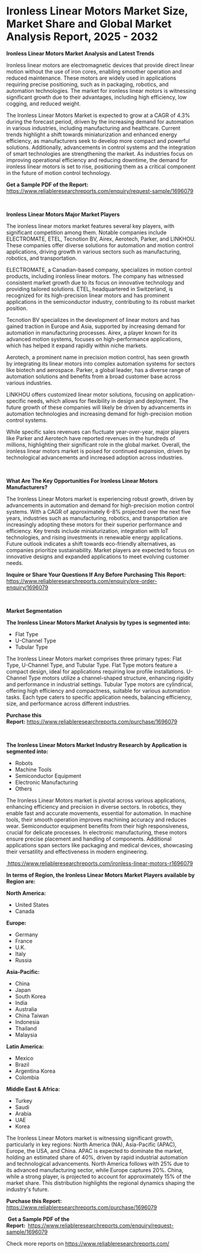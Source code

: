 <p><h1>Ironless Linear Motors Market Size, Market Share and Global Market Analysis Report, 2025 - 2032</h1></p><p><strong>Ironless Linear Motors Market Analysis and Latest Trends</strong></p>
<p><p>Ironless linear motors are electromagnetic devices that provide direct linear motion without the use of iron cores, enabling smoother operation and reduced maintenance. These motors are widely used in applications requiring precise positioning, such as in packaging, robotics, and automation technologies. The market for ironless linear motors is witnessing significant growth due to their advantages, including high efficiency, low cogging, and reduced weight.</p><p>The Ironless Linear Motors Market is expected to grow at a CAGR of 4.3% during the forecast period, driven by the increasing demand for automation in various industries, including manufacturing and healthcare. Current trends highlight a shift towards miniaturization and enhanced energy efficiency, as manufacturers seek to develop more compact and powerful solutions. Additionally, advancements in control systems and the integration of smart technologies are strengthening the market. As industries focus on improving operational efficiency and reducing downtime, the demand for ironless linear motors is set to rise, positioning them as a critical component in the future of motion control technology.</p></p>
<p><strong>Get a Sample PDF of the Report:&nbsp;</strong> <a href="https://www.reliableresearchreports.com/enquiry/request-sample/1696079?utm_campaign=3557&utm_medium=2&utm_source=Github&utm_content=ia&utm_term=10042025&utm_id=ironless-linear-motors">https://www.reliableresearchreports.com/enquiry/request-sample/1696079</a></p>
<p>&nbsp;</p>
<p><strong>Ironless Linear Motors Major Market Players</strong></p>
<p><p>The ironless linear motors market features several key players, with significant competition among them. Notable companies include ELECTROMATE, ETEL, Tecnotion BV, Airex, Aerotech, Parker, and LINKHOU. These companies offer diverse solutions for automation and motion control applications, driving growth in various sectors such as manufacturing, robotics, and transportation.</p><p>ELECTROMATE, a Canadian-based company, specializes in motion control products, including ironless linear motors. The company has witnessed consistent market growth due to its focus on innovative technology and providing tailored solutions. ETEL, headquartered in Switzerland, is recognized for its high-precision linear motors and has prominent applications in the semiconductor industry, contributing to its robust market position.</p><p>Tecnotion BV specializes in the development of linear motors and has gained traction in Europe and Asia, supported by increasing demand for automation in manufacturing processes. Airex, a player known for its advanced motion systems, focuses on high-performance applications, which has helped it expand rapidly within niche markets.</p><p>Aerotech, a prominent name in precision motion control, has seen growth by integrating its linear motors into complex automation systems for sectors like biotech and aerospace. Parker, a global leader, has a diverse range of automation solutions and benefits from a broad customer base across various industries.</p><p>LINKHOU offers customized linear motor solutions, focusing on application-specific needs, which allows for flexibility in design and deployment. The future growth of these companies will likely be driven by advancements in automation technologies and increasing demand for high-precision motion control systems.</p><p>While specific sales revenues can fluctuate year-over-year, major players like Parker and Aerotech have reported revenues in the hundreds of millions, highlighting their significant role in the global market. Overall, the ironless linear motors market is poised for continued expansion, driven by technological advancements and increased adoption across industries.</p></p>
<p>&nbsp;</p>
<p><strong>What Are The Key Opportunities For Ironless Linear Motors Manufacturers?</strong></p>
<p><p>The Ironless Linear Motors market is experiencing robust growth, driven by advancements in automation and demand for high-precision motion control systems. With a CAGR of approximately 6-8% projected over the next five years, industries such as manufacturing, robotics, and transportation are increasingly adopting these motors for their superior performance and efficiency. Key trends include miniaturization, integration with IoT technologies, and rising investments in renewable energy applications. Future outlook indicates a shift towards eco-friendly alternatives, as companies prioritize sustainability. Market players are expected to focus on innovative designs and expanded applications to meet evolving customer needs.</p></p>
<p><strong>Inquire or Share Your Questions If Any Before Purchasing This Report:</strong> <a href="https://www.reliableresearchreports.com/enquiry/pre-order-enquiry/1696079?utm_campaign=3557&utm_medium=2&utm_source=Github&utm_content=ia&utm_term=10042025&utm_id=ironless-linear-motors">https://www.reliableresearchreports.com/enquiry/pre-order-enquiry/1696079</a></p>
<p>&nbsp;</p>
<p><strong>Market Segmentation</strong></p>
<p><strong>The Ironless Linear Motors Market Analysis by types is segmented into:</strong></p>
<p><ul><li>Flat Type</li><li>U-Channel Type</li><li>Tubular Type</li></ul></p>
<p><p>The Ironless Linear Motors market comprises three primary types: Flat Type, U-Channel Type, and Tubular Type. Flat Type motors feature a compact design, ideal for applications requiring low profile installations. U-Channel Type motors utilize a channel-shaped structure, enhancing rigidity and performance in industrial settings. Tubular Type motors are cylindrical, offering high efficiency and compactness, suitable for various automation tasks. Each type caters to specific application needs, balancing efficiency, size, and performance across different industries.</p></p>
<p><strong>Purchase this Report:&nbsp;</strong><a href="https://www.reliableresearchreports.com/purchase/1696079?utm_campaign=3557&utm_medium=2&utm_source=Github&utm_content=ia&utm_term=10042025&utm_id=ironless-linear-motors">https://www.reliableresearchreports.com/purchase/1696079</a></p>
<p>&nbsp;</p>
<p><strong>The Ironless Linear Motors Market Industry Research by Application is segmented into:</strong></p>
<p><ul><li>Robots</li><li>Machine Tools</li><li>Semiconductor Equipment</li><li>Electronic Manufacturing</li><li>Others</li></ul></p>
<p><p>The Ironless Linear Motors market is pivotal across various applications, enhancing efficiency and precision in diverse sectors. In robotics, they enable fast and accurate movements, essential for automation. In machine tools, their smooth operation improves machining accuracy and reduces wear. Semiconductor equipment benefits from their high responsiveness, crucial for delicate processes. In electronic manufacturing, these motors ensure precise placement and handling of components. Additional applications span sectors like packaging and medical devices, showcasing their versatility and effectiveness in modern engineering.</p></p>
<p><a href="https://www.reliableresearchreports.com/ironless-linear-motors-r1696079?utm_campaign=3557&utm_medium=2&utm_source=Github&utm_content=ia&utm_term=10042025&utm_id=ironless-linear-motors">&nbsp;https://www.reliableresearchreports.com/ironless-linear-motors-r1696079</a></p>
<p><strong>In terms of Region, the Ironless Linear Motors Market Players available by Region are:</strong></p>
<p>
    <p> <strong> North America: </strong>
        <ul>
            <li>United States</li>
            <li>Canada</li>
        </ul>
        </p> 
    <p> <strong> Europe: </strong>
        <ul>
            <li>Germany</li>
            <li>France</li>
            <li>U.K.</li>
            <li>Italy</li>
            <li>Russia</li>
        </ul>
        </p> 
    <p> <strong> Asia-Pacific: </strong>
        <ul>
            <li>China</li>
            <li>Japan</li>
            <li>South Korea</li>
            <li>India</li>
            <li>Australia</li>
            <li>China Taiwan</li>
            <li>Indonesia</li>
            <li>Thailand</li>
            <li>Malaysia</li>
        </ul>
        </p> 
    <p> <strong> Latin America: </strong>
        <ul>
            <li>Mexico</li>
            <li>Brazil</li>
            <li>Argentina Korea</li>
            <li>Colombia</li>
        </ul>
        </p> 
    <p> <strong> Middle East & Africa: </strong>
        <ul>
            <li>Turkey</li>
            <li>Saudi</li>
            <li>Arabia</li>
            <li>UAE</li>
            <li>Korea</li>
        </ul>
    </p>
    </p>
<p><p>The Ironless Linear Motors market is witnessing significant growth, particularly in key regions: North America (NA), Asia-Pacific (APAC), Europe, the USA, and China. APAC is expected to dominate the market, holding an estimated share of 40%, driven by rapid industrial automation and technological advancements. North America follows with 25% due to its advanced manufacturing sector, while Europe captures 20%. China, while a strong player, is projected to account for approximately 15% of the market share. This distribution highlights the regional dynamics shaping the industry's future.</p></p>
<p><strong>Purchase this Report: </strong><a href="https://www.reliableresearchreports.com/purchase/1696079?utm_campaign=3557&utm_medium=2&utm_source=Github&utm_content=ia&utm_term=10042025&utm_id=ironless-linear-motors">https://www.reliableresearchreports.com/purchase/1696079</a></p>
<p>&nbsp;<strong>Get a Sample PDF of the Report:&nbsp;&nbsp;</strong><a href="https://www.reliableresearchreports.com/enquiry/request-sample/1696079?utm_campaign=3557&utm_medium=2&utm_source=Github&utm_content=ia&utm_term=10042025&utm_id=ironless-linear-motors">https://www.reliableresearchreports.com/enquiry/request-sample/1696079</a></p>
<p><strong></strong></p>
<p>Check more reports on <a href="https://www.reliableresearchreports.com/?utm_campaign=3557&utm_medium=2&utm_source=Github&utm_content=ia&utm_term=10042025&utm_id=ironless-linear-motors">https://www.reliableresearchreports.com/</a></p>